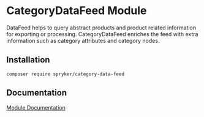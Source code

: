 # CategoryDataFeed Module

DataFeed helps to query abstract products and product related information for exporting or processing. CategoryDataFeed enriches the feed with extra information such as category attributes and category nodes.

## Installation

```
composer require spryker/category-data-feed
```

## Documentation

[Module Documentation](http://academy.spryker.com/developing_with_spryker/module_guide/data_feed.html)
